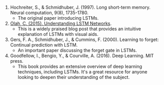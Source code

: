 1. Hochreiter, S., & Schmidhuber, J. (1997). Long short-term memory. Neural computation, 9(8), 1735-1780.
    - The original paper introducing LSTMs.
2. [Olah, C. (2015). Understanding LSTM Networks](https://colah.github.io/posts/2015-08-Understanding-LSTMs/).
    - This is a widely praised blog post that provides an intuitive explanation of LSTMs with visual aids.
3. Gers, F. A., Schmidhuber, J., & Cummins, F. (2000). Learning to forget: Continual prediction with LSTM.
    - An important paper discussing the forget gate in LSTMs.
4. Goodfellow, I., Bengio, Y., & Courville, A. (2016). Deep Learning. MIT press.
    - This book provides an extensive overview of deep learning techniques, including LSTMs. It's a great resource for anyone looking to deepen their understanding of the subject.
